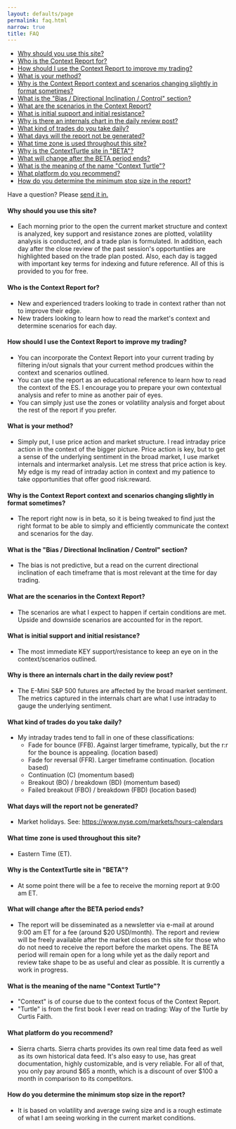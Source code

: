 ```yaml
---
layout: defaults/page
permalink: faq.html
narrow: true
title: FAQ
---
```


- [Why should you use this site?](#why-should-you-use-this-site)
- [Who is the Context Report for?](#who-is-the-context-report-for)
- [How should I use the Context Report to improve my trading?](#how-should-i-use-the-context-report-to-improve-my-trading)
- [What is your method?](#what-is-your-method)
- [Why is the Context Report context and scenarios changing slightly in format sometimes?](#why-is-the-context-report-context-and-scenarios-changing-slightly-in-format-sometimes)
- [What is the "Bias / Directional Inclination / Control" section?](#what-is-the-bias--directional-inclination--control-section)
- [What are the scenarios in the Context Report?](#what-are-the-scenarios-in-the-context-report)
- [What is initial support and initial resistance?](#what-is-initial-support-and-initial-resistance)
- [Why is there an internals chart in the daily review post?](#why-is-there-an-internals-chart-in-the-daily-review-post)
- [What kind of trades do you take daily?](#what-kind-of-trades-do-you-take-daily)
- [What days will the report not be generated?](#what-days-will-the-report-not-be-generated)
- [What time zone is used throughout this site?](#what-time-zone-is-used-throughout-this-site)
- [Why is the ContextTurtle site in "BETA"?](#why-is-the-contextturtle-site-in-beta)
- [What will change after the BETA period ends?](#what-will-change-after-the-beta-period-ends)
- [What is the meaning of the name "Context Turtle"?](#what-is-the-meaning-of-the-name-context-turtle)
- [What platform do you recommend?](#what-platform-do-you-recommend)
- [How do you determine the minimum stop size in the report?](#how-do-you-determine-the-minimum-stop-size-in-the-report)

Have a question? Please [send it in.](mailto:contextturtle@gmail.com)

#### Why should you use this site?
  * Each morning prior to the open the current market structure and context is analyzed, key support and resistance zones are plotted, volatility analysis is conducted, and a trade plan is formulated. In addition, each day after the close  review of the past session's opportuntiies are highlighted based on the trade plan posted. Also, each day is tagged with important key terms for indexing and future reference. All of this is provided to you for free.

#### Who is the Context Report for?
  * New and experienced traders looking to trade in context rather than not to improve their edge.
  * New traders looking to learn how to read the market's context and determine scenarios for each day.

#### How should I use the Context Report to improve my trading?
  * You can incorporate the Context Report into your current trading by filtering in/out signals that your current method prodcues within the context and scenarios outlined.
  * You can use the report as an educational reference to learn how to read the context of the ES. I encourage you to prepare your own contextual analysis and refer to mine as another pair of eyes.
  * You can simply just use the zones or volatility analysis and forget about the rest of the report if you prefer.

#### What is your method?
  * Simply put, I use price action and market structure. I read intraday price action in the context of the bigger picture. Price action is key, but to get a sense of the underlying sentiment in the broad market, I use market internals and intermarket analysis. Let me stress that price action is key. My edge is my read of intraday action in context and my patience to take opportunities that offer good risk:reward.

#### Why is the Context Report context and scenarios changing slightly in format sometimes?
  * The report right now is in beta, so it is being tweaked to find just the right format to be able to simply and efficiently communicate the context and scenarios for the day.

#### What is the "Bias / Directional Inclination / Control" section?
  * The bias is not predictive, but a read on the current directional inclination of each timeframe that is most relevant at the time for day trading.

#### What are the scenarios in the Context Report?
  * The scenarios are what I expect to happen if certain conditions are met. Upside and downside scenarios are accounted for in the report.

#### What is initial support and initial resistance?
  * The most immediate KEY support/resistance to keep an eye on in the context/scenarios outlined.

#### Why is there an internals chart in the daily review post?
  * The E-Mini S&P 500 futures are affected by the broad market sentiment. The metrics captured in the internals chart are what I use intraday to gauge the underlying sentiment.

#### What kind of trades do you take daily?
  * My intraday trades tend to fall in one of these classifications:
    * Fade for bounce (FFB). Against larger timeframe, typically, but the r:r for the bounce is appealing. (location based)
    * Fade for reversal (FFR). Larger timeframe continuation. (location based)
    * Continuation (C) (momentum based)
    * Breakout (BO) / breakdown (BD) (momentum based)
    * Failed breakout (FBO) / breakdown (FBD) (location based)

#### What days will the report not be generated?
  * Market holidays. See: https://www.nyse.com/markets/hours-calendars

#### What time zone is used throughout this site?
  * Eastern Time (ET).

#### Why is the ContextTurtle site in "BETA"?
  * At some point there will be a fee to receive the morning report at 9:00 am ET. 

#### What will change after the BETA period ends?
  * The report will be disseminated as a newsletter via e-mail at around 9:00 am ET for a fee (around $20 USD/month). The report and review will be freely available after the market closes on this site for those who do not need to receive the report before the market opens. The BETA period will remain open for a long while yet as the daily report and review take shape to be as useful and clear as possible. It is currently a work in progress.

#### What is the meaning of the name "Context Turtle"?
  * "Context" is of course due to the context focus of the Context Report.
  * "Turtle" is from the first book I ever read on trading: Way of the Turtle by Curtis Faith.

#### What platform do you recommend?
  * Sierra charts. Sierra charts provides its own real time data feed as well as its own historical data feed. It's also easy to use, has great documentation,  highly customizable, and is very reliable. For all of that, you only pay around $65 a month, which is a discount of over $100 a month in comparison to its competitors.

#### How do you determine the minimum stop size in the report?
  * It is based on volatility and average swing size and is a rough estimate of what I am seeing working in the current market conditions.